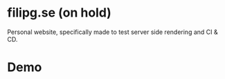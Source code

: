 # filipg.se (on hold)
Personal website, specifically made to test server side rendering and CI & CD.
# Demo

